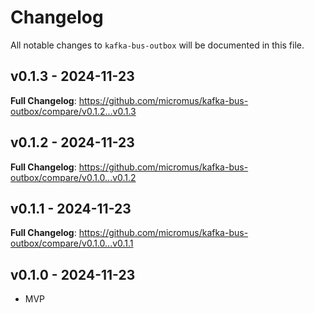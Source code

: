 # Changelog

All notable changes to `kafka-bus-outbox` will be documented in this file.

## v0.1.3 - 2024-11-23

**Full Changelog**: https://github.com/micromus/kafka-bus-outbox/compare/v0.1.2...v0.1.3

## v0.1.2 - 2024-11-23

**Full Changelog**: https://github.com/micromus/kafka-bus-outbox/compare/v0.1.0...v0.1.2

## v0.1.1 - 2024-11-23

**Full Changelog**: https://github.com/micromus/kafka-bus-outbox/compare/v0.1.0...v0.1.1

## v0.1.0 - 2024-11-23

- MVP
